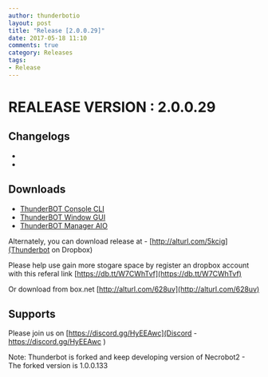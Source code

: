 ```yaml
---
author: thunderbotio
layout: post
title: "Release [2.0.0.29]"
date: 2017-05-18 11:10
comments: true
category: Releases
tags:
- Release
---
```


# REALEASE VERSION : 2.0.0.29

## Changelogs
- 
- 

## Downloads
- [ThunderBOT Console CLI](/releases/2.0.0.29/ThunderBOT.CLI.zip)
- [ThunderBOT Window GUI](/releases/2.0.0.29/ThunderBOT.Win.zip)
- [ThunderBOT Manager AIO](/releases/2.0.0.29/ThunderBOT.Manager.zip)

Alternately, you can download release at - [http://alturl.com/5kcig](Thunderbot on Dropbox)

Please help use gain more stogare space by register an dropbox account with this referal link [https://db.tt/W7CWhTvf](https://db.tt/W7CWhTvf)

Or download from box.net [http://alturl.com/628uv](http://alturl.com/628uv)

## Supports

Please join us on [https://discord.gg/HyEEAwc](Discord - https://discord.gg/HyEEAwc )

Note: Thunderbot is forked and keep developing version of Necrobot2 - The forked version is 1.0.0.133
